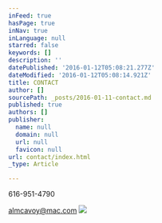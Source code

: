 ```yaml
---
inFeed: true
hasPage: true
inNav: true
inLanguage: null
starred: false
keywords: []
description: ''
datePublished: '2016-01-12T05:08:21.277Z'
dateModified: '2016-01-12T05:08:14.921Z'
title: CONTACT
author: []
sourcePath: _posts/2016-01-11-contact.md
published: true
authors: []
publisher:
  name: null
  domain: null
  url: null
  favicon: null
url: contact/index.html
_type: Article

---
```

616-951-4790

almcavoy@mac.com
![](https://the-grid-user-content.s3-us-west-2.amazonaws.com/42066faf-5609-43a9-9b8c-62e1c1c21e84.jpg)